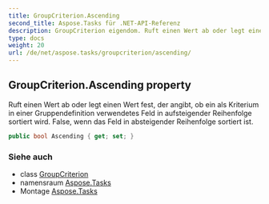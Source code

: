 ```yaml
---
title: GroupCriterion.Ascending
second_title: Aspose.Tasks für .NET-API-Referenz
description: GroupCriterion eigendom. Ruft einen Wert ab oder legt einen Wert fest der angibt ob ein als Kriterium in einer Gruppendefinition verwendetes Feld in aufsteigender Reihenfolge sortiert wird. False wenn das Feld in absteigender Reihenfolge sortiert ist.
type: docs
weight: 20
url: /de/net/aspose.tasks/groupcriterion/ascending/
---
```

## GroupCriterion.Ascending property

Ruft einen Wert ab oder legt einen Wert fest, der angibt, ob ein als Kriterium in einer Gruppendefinition verwendetes Feld in aufsteigender Reihenfolge sortiert wird. False, wenn das Feld in absteigender Reihenfolge sortiert ist.

```csharp
public bool Ascending { get; set; }
```

### Siehe auch

* class [GroupCriterion](../)
* namensraum [Aspose.Tasks](../../groupcriterion/)
* Montage [Aspose.Tasks](../../../)


